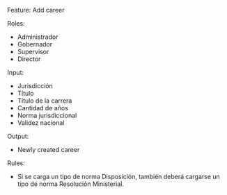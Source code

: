 Feature: Add career

Roles:
- Administrador
- Gobernador
- Supervisor
- Director

Input:
- Jurisdicción
- Título
- Título de la carrera
- Cantidad de años
- Norma jurisdiccional
- Validez nacional

Output:
- Newly created career

Rules:
- Si se carga un tipo de norma Disposición, también deberá cargarse un tipo de norma Resolución Ministerial.